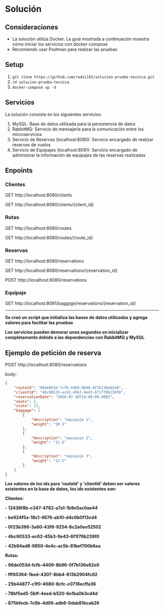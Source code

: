 # Solución

## Consideraciones

- La solución utiliza Docker. La guía mostrada a continuación muestra cómo iniciar los servicios con docker-compose
- Recomiendo usar Postman para realizar las pruebas

## Setup

1. `git clone https://github.com/rodsil01/solucion-prueba-tecnica.git`
2. `cd solucion-prueba-tecnica`
3. `docker-compose up -d`

## Servicios

La solución consiste en los siguientes servicios:

1. MySQL: Base de datos utilizada para la persistencia de datos
2. RabbitMQ: Servicio de mensajería para la comunicación entre los microservicios
3. Servicio de Reservas  (localhost:8080): Servicio encargado de realizar reservas de vuelos
4. Servicio de Equipajes (localhost:8081): Servicio encargado de administrar la información de equipajes de las reservas realizadas

## Enpoints

### Clientes

GET http://localhost:8080/clients


GET http://localhost:8080/clients/{client_id}

### Rutas

GET http://localhost:8080/routes


GET http://localhost:8080/routes/{route_id}

### Reservas

GET http://localhost:8080/reservations


GET http://localhost:8080/reservations/{reservation_id}




POST http://localhost:8080/reservations

### Equipaje

GET http://localhost:8081/baggage/reservations/{reservation_id}

---

**Se creó un script que initializa las bases de datos utilizadas y agrega valores para facilitar las pruebas**

**Los servicios pueden demorar unos segundos en inicializar completamente debido a las dependencias con RabbitMQ y MySQL**

## Ejemplo de petición de reserva

POST http://localhost:8080/reservations


body:

```json
{
    "routeId": "96de053d-fcfb-4409-8b96-0f7b136e62e0",
    "clientId": "4bc90533-ec62-45b3-9e43-6f1f79b239f0",
    "reservationDate": "2020-07-30T18:00:00.000Z",
    "seats": 2,
    "state": 23,
    "baggage": [
        {
            "description": "equipaje 1",
            "weight": "10.5"
        },
        {
            "description": "equipaje 2",
            "weight": "11.5"
        },
        {
            "description": "equipaje 3",
            "weight": "12.5"
        }
    ]
}
```

**Los valores de los ids para 'routeId' y 'clientId' deben ser valores existentes en la base de datos, los ids existentes son:**

**Clientes:**

**- 12438f8b-c347-4782-a7a1-1b9e5ac0ae44**

**- be924f5a-18c1-4676-ab10-d4c0b0f13cd4**

**- 0f23b396-3a60-43f8-9254-8c2a0ee52502**

**- 4bc90533-ec62-45b3-9e43-6f1f79b239f0**

**- 42b94ad8-9850-4e4c-ac5b-81bef700b6ea**

**Rutas:**

**- 96de053d-fcfb-4409-8b96-0f7b136e62e0**

**- fff65364-1bed-4307-8bb4-813b2904fc02**

**- 25b44877-c1f0-4680-8cfc-c0718ecffa36**

**- 78bf5ed5-5bff-4eed-b520-6e1ba0b3cd4d**

**- 875bfecb-7c6b-4d06-adb6-0dab81bcab26**



